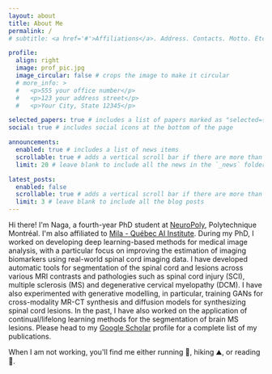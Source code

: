 ```yaml
---
layout: about
title: About Me
permalink: /
# subtitle: <a href='#'>Affiliations</a>. Address. Contacts. Motto. Etc.

profile:
  align: right
  image: prof_pic.jpg
  image_circular: false # crops the image to make it circular
  # more_info: >
  #   <p>555 your office number</p>
  #   <p>123 your address street</p>
  #   <p>Your City, State 12345</p>

selected_papers: true # includes a list of papers marked as "selected={true}"
social: true # includes social icons at the bottom of the page

announcements:
  enabled: true # includes a list of news items
  scrollable: true # adds a vertical scroll bar if there are more than 3 news items
  limit: 20 # leave blank to include all the news in the `_news` folder

latest_posts:
  enabled: false
  scrollable: true # adds a vertical scroll bar if there are more than 3 new posts items
  limit: 3 # leave blank to include all the blog posts
---
```


Hi there! I'm Naga, a fourth-year PhD student at [NeuroPoly](https://neuro.polymtl.ca), Polytechnique Montréal. I'm also affiliated to [Mila - Québec AI Institute](https://mila.quebec/en). During my PhD, I worked on developing deep learning-based methods for medical image analysis, with a particular focus on improving the estimation of imaging biomarkers using real-world spinal cord imaging data. I have developed automatic tools for segmentation of the spinal cord and lesions across various MRI contrasts and pathologies such as spinal cord injury (SCI), multiple sclerosis (MS) and degenerative cervical myelopathy (DCM). I have also experimented with generative modelling, in particular, training GANs for cross-modality MR-CT synthesis and diffusion models for synthesizing spinal cord lesions. In the past, I have also worked on the application of continual/lifelong learning methods for the segmentation of brain MS lesions. Please head to my [Google Scholar](https://scholar.google.com/citations?user=ZryIoMMAAAAJ&hl=en) profile for a complete list of my publications.

When I am not working, you'll find me either running :running:, hiking :mountain:, or reading :book:. 

